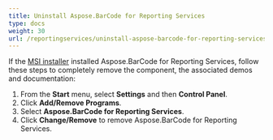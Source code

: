 ```yaml
---
title: Uninstall Aspose.BarCode for Reporting Services
type: docs
weight: 30
url: /reportingservices/uninstall-aspose-barcode-for-reporting-services/
---
```


If the [MSI installer](/barcode/reportingservices/install-with-msi-installer/) installed Aspose.BarCode for Reporting Services, follow these steps to completely remove the component, the associated demos and documentation: 

1. From the **Start** menu, select **Settings** and then **Control Panel**.
1. Click **Add/Remove Programs**.
1. Select **Aspose.BarCode for Reporting Services**.
1. Click **Change/Remove** to remove Aspose.BarCode for Reporting Services.
